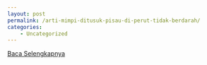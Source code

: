 ```yaml
---
layout: post
permalink: /arti-mimpi-ditusuk-pisau-di-perut-tidak-berdarah/
categories:
    - Uncategorized
---
```


[Baca Selengkapnya](/08)